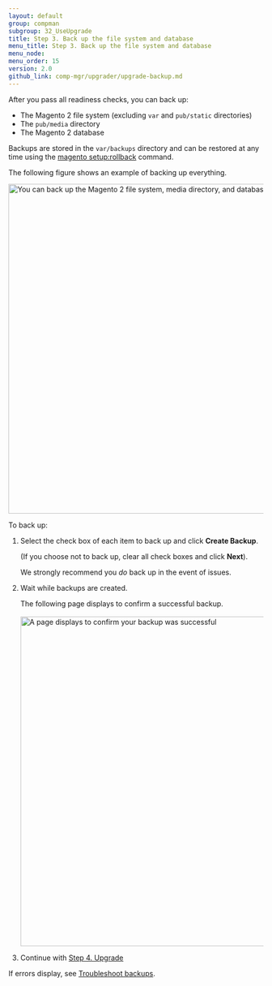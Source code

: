 ```yaml
---
layout: default 
group: compman
subgroup: 32_UseUpgrade
title: Step 3. Back up the file system and database
menu_title: Step 3. Back up the file system and database
menu_node: 
menu_order: 15
version: 2.0
github_link: comp-mgr/upgrader/upgrade-backup.md
---
```


After you pass all readiness checks, you can back up:

*	The Magento 2 file system (excluding `var` and `pub/static` directories)
*	The `pub/media` directory
*	The Magento 2 database

Backups are stored in the `var/backups` directory and can be restored at any time using the <a href="{{page.baseurl}}install-gde/install/cli/install-cli-uninstall-mods.html#instgde-cli-uninst-mod-roll">magento setup:rollback</a> command.

The following figure shows an example of backing up everything.

<img src="{{ site.baseurl }}common/images/upgr_backup.png" width="650px" alt="You can back up the Magento 2 file system, media directory, and database">

To back up:

1.	Select the check box of each item to back up and click **Create Backup**.

	(If you choose not to back up, clear all check boxes and click **Next**).

	<div class="bs-callout bs-callout-info" id="info">
      <p>We strongly recommend you <em>do</em> back up in the event of issues.</p>
    </div>

2. 	Wait while backups are created.

	The following page displays to confirm a successful backup.<br><br>
	<img src="{{ site.baseurl }}common/images/upgr_backup-success.png" width="650px" alt="A page displays to confirm your backup was successful"><br>
3.	Continue with <a href="{{page.baseurl}}comp-mgr/upgrader/upgrade.html">Step 4. Upgrade</a>

If errors display, see <a href="{{page.baseurl}}comp-mgr/trouble/cman/tshoot_backup.html">Troubleshoot backups</a>.
